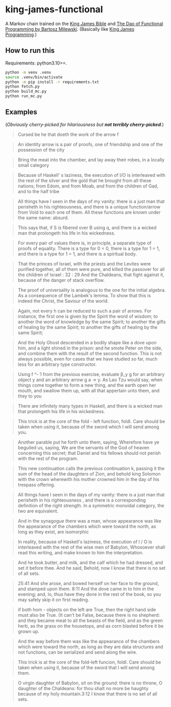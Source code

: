 # king-james-functional

A Markov chain trained on the [King James Bible](https://www.gutenberg.org/ebooks/10) and [The Dao of Functional Programming by Bartosz Milewski](https://github.com/BartoszMilewski/DaoFP). (Basically like [King James Programming](https://kingjamesprogramming.tumblr.com/).)

## How to run this

Requirements: python3.10>=.

```sh
python -m venv .venv
source .venv/bin/activate
python -m pip install -r requirements.txt
python fetch.py
python build_mc.py
python run_mc.py
```

## Examples

(*Obviously cherry-picked for hilariousness but **not terribly cherry-picked**.*)

> Cursed be he that doeth the work of the arrow f

> An identity arrow is a pair of proofs, one of friendship and one of the possession of the city

> Bring the meat into the chamber, and lay away their robes, in a locally small category

> Because of Haskell' s laziness, the execution of I/O is interleaved with the rest of the silver and the gold that he brought from all these nations; from Edom, and from Moab, and from the children of Gad, and to the half tribe

> All things have I seen in the days of my vanity: there is a just man that perisheth in his righteousness, and there is a unique function/arrow from Void to each one of them. All these functions are known under the same name: absurd.

> This says that, if S is fibered over B using q, and there is a wicked man that prolongeth his life in his wickedness.

> For every pair of values there is, in principle, a separate type of proofs of equality. There is a type for 0 = 0, there is a type for 1 = 1, and there is a type for 1 = 1, and there is a spiritual body.

> That the princes of Israel, with the priests and the Levites were purified together, all of them were pure, and killed the passover for all the children of Israel : 32 : 29 And the Chaldeans, that fight against it, because of the danger of stack overflow.

> The proof of universality is analogous to the one for the initial algebra. As a consequence of the Lambek's lemma. To show that this is indeed the Christ, the Saviour of the world.

> Again, not every h can be reduced to such a pair of arrows. For instance, the first   one is given by the Spirit the word of wisdom; to another the word of knowledge by the same Spirit; to another the gifts of healing by the same Spirit; to another the gifts of healing by the same Spirit;

> And the Holy Ghost descended in a bodily shape like a dove upon him, and a light shined in the prison: and he smote Peter on the side, and combine them with the result of the second function. This is not always possible, even for cases that we have studied so far, much less for an arbitrary type constructor.

> Using f ^- 1 from the previous exercise, evaluate β_y g for an arbitrary object y and an arbitrary arrow g a → y. As Lao Tzu would say, when things come together to form a   new thing, and the earth open her mouth, and swallow them up, with all that appertain unto them, and they to you

> There are infinitely many types in Haskell, and there is a wicked man that prolongeth his life in his wickedness.

> This trick is at the core of the fold - left function, foldl. Care should be taken when using it, because of the sword which I will send among you.

> Another parable put he forth unto them, saying, Wherefore have ye beguiled us, saying, We are the servants of the God of heaven concerning this secret; that Daniel and his fellows should not perish with the rest of the program.

> This new continuation calls the previous continuation k, passing it the sum of the head of the daughters of Zion, and behold king Solomon with the crown wherewith his mother crowned him in the day of his trespass offering.

> All things have I seen in the days of my vanity: there is a just man that perisheth in his righteousness , and there is a corresponding definition of the right strength. In a symmetric monoidal category, the two are equivalent.

> And in the synagogue there was a man, whose appearance was like the appearance of the chambers which were toward the north, as long as they exist, are isomorphic

> In reality, because of Haskell's laziness, the execution of I / O is interleaved with the rest of the wise men of Babylon, Whosoever shall read this writing, and make known to him the interpretation.

> And he took butter, and milk, and the calf which he had dressed, and set it before thee. And he said, Behold, now I know that there is no set of all sets.

> 25:41 And she arose, and bowed herself on her face to the ground, and stamped upon them. 8:11 And the dove came in to him in the evening; and, lo, thus have they done in the rest of the book, so you may safely skip it on first reading.

> if both hom - objects on the left are True, then the right hand side must also be True. (It can't be False, because there is no shepherd: and they became meat to all the beasts of the field, and as the green herb, as the grass on the housetops, and as corn blasted before it be grown up.

> And the way before them was like the appearance of the chambers which were toward the north, as long as they are data structures and not functions, can be serialized and send along the wire.

> This trick is at the core of the fold-left funcion, foldl. Care should be taken when using it, because of the sword that I will send among them.

> O virgin daughter of Babylon, sit on the ground: there is no throne, O daughter of the Chaldeans: for thou shalt no more be haughty because of my holy mountain.3:12 I know that there is no set of all sets.

> 